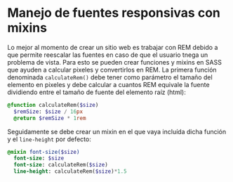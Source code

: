 # Manejo de fuentes responsivas con mixins

Lo mejor al momento de crear un sitio web es trabajar con REM debido a que permite reescalar las fuentes en caso de que el usuario tnega un problema de vista. Para esto se pueden crear funciones y mixins en SASS que ayuden a calcular pixeles y convertirlos en REM. La primera función denominada `calculateRem()` debe tener como parámetro el tamaño del elemento en pixeles y debe calcular a cuantos REM equivale la fuente dividiendo entre el tamaño de fuente del elemento raíz (html):

~~~sass
@function calculateRem($size)
  $remSize: $size / 16px
  @return $remSize * 1rem
~~~

Seguidamente se debe crear un mixin en el que vaya incluída dicha función y el `line-height` por defecto:

~~~sass
@mixin font-size($size)
  font-size: $size
  font-size: calculateRem($size)
  line-height: calculateRem($size)*1.5
~~~
